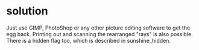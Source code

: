 # solution
Just use GIMP, PhotoShop or any other picture editing software to get the egg back. Printing out and scanning the rearranged "rays" is also possible.
There is a hidden flag too, which is described in sunshine_hidden.